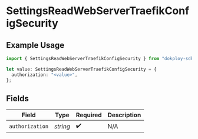 # SettingsReadWebServerTraefikConfigSecurity

## Example Usage

```typescript
import { SettingsReadWebServerTraefikConfigSecurity } from "dokploy-sdk/models/operations";

let value: SettingsReadWebServerTraefikConfigSecurity = {
  authorization: "<value>",
};
```

## Fields

| Field              | Type               | Required           | Description        |
| ------------------ | ------------------ | ------------------ | ------------------ |
| `authorization`    | *string*           | :heavy_check_mark: | N/A                |